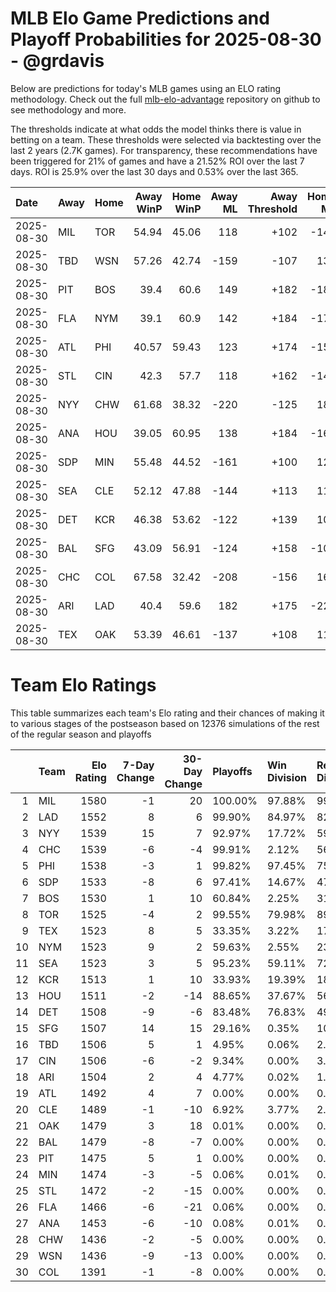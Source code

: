 # MLB Elo Game Predictions and Playoff Probabilities for 2025-08-30 - @grdavis
Below are predictions for today's MLB games using an ELO rating methodology. Check out the full [mlb-elo-advantage](https://github.com/grdavis/mlb-elo-advantage) repository on github to see methodology and more.

The thresholds indicate at what odds the model thinks there is value in betting on a team. These thresholds were selected via backtesting over the last 2 years (2.7K games). For transparency, these recommendations have been triggered for 21% of games and have a 21.52% ROI over the last 7 days. ROI is 25.9% over the last 30 days and 0.53% over the last 365.

| Date       | Away   | Home   |   Away WinP |   Home WinP |   Away ML |   Away Threshold |   Home ML |   Home Threshold |
|:-----------|:-------|:-------|------------:|------------:|----------:|-----------------:|----------:|-----------------:|
| 2025-08-30 | MIL    | TOR    |       54.94 |       45.06 |       118 |             +102 |      -144 |             +146 |
| 2025-08-30 | TBD    | WSN    |       57.26 |       42.74 |      -159 |             -107 |       133 |             +160 |
| 2025-08-30 | PIT    | BOS    |       39.4  |       60.6  |       149 |             +182 |      -182 |             -120 |
| 2025-08-30 | FLA    | NYM    |       39.1  |       60.9  |       142 |             +184 |      -178 |             -122 |
| 2025-08-30 | ATL    | PHI    |       40.57 |       59.43 |       123 |             +174 |      -150 |             -115 |
| 2025-08-30 | STL    | CIN    |       42.3  |       57.7  |       118 |             +162 |      -143 |             -108 |
| 2025-08-30 | NYY    | CHW    |       61.68 |       38.32 |      -220 |             -125 |       182 |             +190 |
| 2025-08-30 | ANA    | HOU    |       39.05 |       60.95 |       138 |             +184 |      -169 |             -122 |
| 2025-08-30 | SDP    | MIN    |       55.48 |       44.52 |      -161 |             +100 |       129 |             +149 |
| 2025-08-30 | SEA    | CLE    |       52.12 |       47.88 |      -144 |             +113 |       117 |             +132 |
| 2025-08-30 | DET    | KCR    |       46.38 |       53.62 |      -122 |             +139 |       101 |             +107 |
| 2025-08-30 | BAL    | SFG    |       43.09 |       56.91 |      -124 |             +158 |      -101 |             -105 |
| 2025-08-30 | CHC    | COL    |       67.58 |       32.42 |      -208 |             -156 |       168 |             +242 |
| 2025-08-30 | ARI    | LAD    |       40.4  |       59.6  |       182 |             +175 |      -220 |             -116 |
| 2025-08-30 | TEX    | OAK    |       53.39 |       46.61 |      -137 |             +108 |       113 |             +138 |

# Team Elo Ratings
This table summarizes each team's Elo rating and their chances of making it to various stages of the postseason based on 12376 simulations of the rest of the regular season and playoffs

|    | Team   |   Elo Rating |   7-Day Change |   30-Day Change | Playoffs   | Win Division   | Reach Div. Rd.   | Reach CS   | Reach WS   | Win WS   |
|---:|:-------|-------------:|---------------:|----------------:|:-----------|:---------------|:-----------------|:-----------|:-----------|:---------|
|  1 | MIL    |         1580 |             -1 |              20 | 100.00%    | 97.88%         | 99.18%           | 65.92%     | 44.13%     | 32.01%   |
|  2 | LAD    |         1552 |              8 |               6 | 99.90%     | 84.97%         | 82.44%           | 46.65%     | 21.03%     | 12.52%   |
|  3 | NYY    |         1539 |             15 |               7 | 92.97%     | 17.72%         | 59.78%           | 32.96%     | 19.73%     | 8.63%    |
|  4 | CHC    |         1539 |             -6 |              -4 | 99.91%     | 2.12%          | 56.74%           | 19.81%     | 10.12%     | 5.73%    |
|  5 | PHI    |         1538 |             -3 |               1 | 99.82%     | 97.45%         | 75.44%           | 36.25%     | 13.57%     | 7.60%    |
|  6 | SDP    |         1533 |             -8 |               6 | 97.41%     | 14.67%         | 47.12%           | 17.59%     | 7.26%      | 3.83%    |
|  7 | BOS    |         1530 |              1 |              10 | 60.84%     | 2.25%          | 31.00%           | 16.36%     | 8.51%      | 3.18%    |
|  8 | TOR    |         1525 |             -4 |               2 | 99.55%     | 79.98%         | 89.54%           | 44.51%     | 23.69%     | 8.82%    |
|  9 | TEX    |         1523 |              8 |               5 | 33.35%     | 3.22%          | 17.22%           | 8.55%      | 4.30%      | 1.49%    |
| 10 | NYM    |         1523 |              9 |               2 | 59.63%     | 2.55%          | 23.90%           | 8.83%      | 2.75%      | 1.20%    |
| 11 | SEA    |         1523 |              3 |               5 | 95.23%     | 59.11%         | 72.49%           | 38.15%     | 18.54%     | 6.65%    |
| 12 | KCR    |         1513 |              1 |              10 | 33.93%     | 19.39%         | 18.14%           | 8.49%      | 3.72%      | 1.16%    |
| 13 | HOU    |         1511 |             -2 |             -14 | 88.65%     | 37.67%         | 56.97%           | 26.95%     | 11.70%     | 3.97%    |
| 14 | DET    |         1508 |             -9 |              -6 | 83.48%     | 76.83%         | 49.77%           | 22.04%     | 9.05%      | 2.54%    |
| 15 | SFG    |         1507 |             14 |              15 | 29.16%     | 0.35%          | 10.30%           | 3.36%      | 0.70%      | 0.27%    |
| 16 | TBD    |         1506 |              5 |               1 | 4.95%      | 0.06%          | 2.13%            | 0.94%      | 0.44%      | 0.12%    |
| 17 | CIN    |         1506 |             -6 |              -2 | 9.34%      | 0.00%          | 3.28%            | 1.10%      | 0.34%      | 0.13%    |
| 18 | ARI    |         1504 |              2 |               4 | 4.77%      | 0.02%          | 1.58%            | 0.49%      | 0.11%      | 0.06%    |
| 19 | ATL    |         1492 |              4 |               7 | 0.00%      | 0.00%          | 0.00%            | 0.00%      | 0.00%      | 0.00%    |
| 20 | CLE    |         1489 |             -1 |             -10 | 6.92%      | 3.77%          | 2.92%            | 1.04%      | 0.31%      | 0.09%    |
| 21 | OAK    |         1479 |              3 |              18 | 0.01%      | 0.00%          | 0.01%            | 0.00%      | 0.00%      | 0.00%    |
| 22 | BAL    |         1479 |             -8 |              -7 | 0.00%      | 0.00%          | 0.00%            | 0.00%      | 0.00%      | 0.00%    |
| 23 | PIT    |         1475 |              5 |               1 | 0.00%      | 0.00%          | 0.00%            | 0.00%      | 0.00%      | 0.00%    |
| 24 | MIN    |         1474 |             -3 |              -5 | 0.06%      | 0.01%          | 0.02%            | 0.01%      | 0.00%      | 0.00%    |
| 25 | STL    |         1472 |             -2 |             -15 | 0.00%      | 0.00%          | 0.00%            | 0.00%      | 0.00%      | 0.00%    |
| 26 | FLA    |         1466 |             -6 |             -21 | 0.06%      | 0.00%          | 0.01%            | 0.00%      | 0.00%      | 0.00%    |
| 27 | ANA    |         1453 |             -6 |             -10 | 0.08%      | 0.01%          | 0.02%            | 0.00%      | 0.00%      | 0.00%    |
| 28 | CHW    |         1436 |             -2 |              -5 | 0.00%      | 0.00%          | 0.00%            | 0.00%      | 0.00%      | 0.00%    |
| 29 | WSN    |         1436 |             -9 |             -13 | 0.00%      | 0.00%          | 0.00%            | 0.00%      | 0.00%      | 0.00%    |
| 30 | COL    |         1391 |             -1 |              -8 | 0.00%      | 0.00%          | 0.00%            | 0.00%      | 0.00%      | 0.00%    |